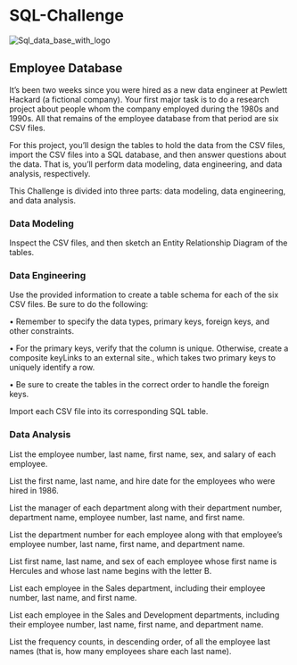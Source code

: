 # SQL-Challenge
![Sql_data_base_with_logo](https://github.com/DigitalJake/SQL-Challenge/assets/120591725/33aa4248-0709-4eb5-88e1-1934f2c7ead0)

## Employee Database
 
It’s been two weeks since you were hired as a new data engineer at Pewlett Hackard (a fictional company). Your first major task is to do a research project about people whom the company employed during the 1980s and 1990s. All that remains of the employee database from that period are six CSV files.

For this project, you’ll design the tables to hold the data from the CSV files, import the CSV files into a SQL database, and then answer questions about the data. That is, you’ll perform data modeling, data engineering, and data analysis, respectively.

This Challenge is divided into three parts: data modeling, data engineering, and data analysis.


### Data Modeling

Inspect the CSV files, and then sketch an Entity Relationship Diagram of the tables. 

### Data Engineering

Use the provided information to create a table schema for each of the six CSV files. Be sure to do the following:

• Remember to specify the data types, primary keys, foreign keys, and other constraints.

• For the primary keys, verify that the column is unique. Otherwise, create a composite keyLinks to an external site., which takes two primary keys to uniquely identify a row.

• Be sure to create the tables in the correct order to handle the foreign keys.


Import each CSV file into its corresponding SQL table.

### Data Analysis

List the employee number, last name, first name, sex, and salary of each employee.

List the first name, last name, and hire date for the employees who were hired in 1986.

List the manager of each department along with their department number, department name, employee number, last name, and first name.

List the department number for each employee along with that employee’s employee number, last name, first name, and department name.

List first name, last name, and sex of each employee whose first name is Hercules and whose last name begins with the letter B.

List each employee in the Sales department, including their employee number, last name, and first name.

List each employee in the Sales and Development departments, including their employee number, last name, first name, and department name.

List the frequency counts, in descending order, of all the employee last names (that is, how many employees share each last name).


